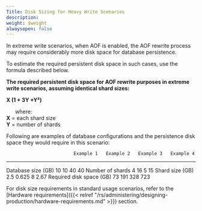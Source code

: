 ```yaml
---
Title: Disk Sizing for Heavy Write Scenarios
description: 
weight: $weight
alwaysopen: false
---
```

In extreme write scenarios, when AOF is enabled, the AOF rewrite process
may require considerably more disk space for database persistence.

To estimate the required persistent disk space in such cases, use the
formula described below.

**The required persistent disk space for AOF rewrite purposes in extreme
write scenarios, assuming identical shard sizes:**

**X (1 + 3Y +Y²)**

      where:\
**X** = each shard size\
**Y** = number of shards

Following are examples of database configurations and the persistence
disk space they would require in this scenario:

                             Example 1   Example 2   Example 3   Example 4
  -------------------------- ----------- ----------- ----------- -----------
  Database size (GB)         10          10          40          40
  Number of shards           4           16          5           15
  Shard size (GB)            2.5         0.625       8           2.67
  Required disk space (GB)   73          191         328         723

For disk size requirements in standard usage scenarios, refer to the
[Hardware
requirements]({{< relref "/rs/administering/designing-production/hardware-requirements.md" >}})
section.
